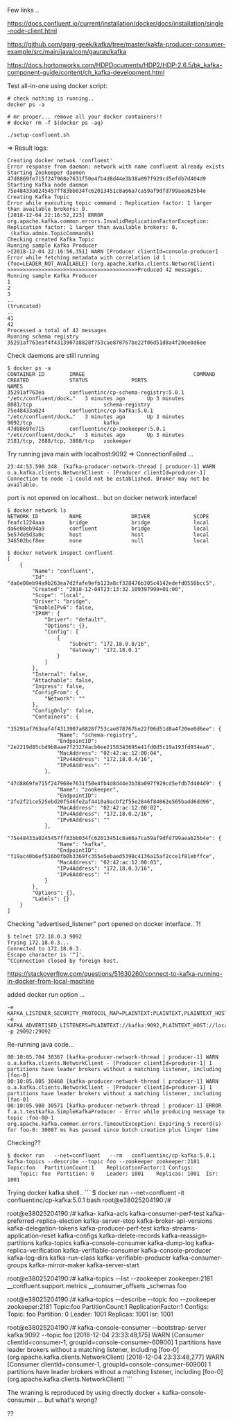 

Few links ..

https://docs.confluent.io/current/installation/docker/docs/installation/single-node-client.html

https://github.com/garg-geek/kafka/tree/master/kakfa-producer-consumer-example/src/main/java/com/gaurav/kafka

https://docs.hortonworks.com/HDPDocuments/HDP2/HDP-2.6.5/bk_kafka-component-guide/content/ch_kafka-development.html


Test all-in-one using docker script:


```
# check nothing is running..
docker ps -a 

# mr proper... remove all your docker containers!!
# docker rm -f $(docker ps -aq)

./setup-confluent.sh
```

=> Result logs: 
```
Creating docker netwok 'confluent'
Error response from daemon: network with name confluent already exists
Starting Zookeeper daemon
47d8869fe715f247968e7631f50e4fb4d8d44e3b38a097f929cd5efdb7d404d9
Starting Kafka node daemon
75e48433a0245457ff83bb034fc62013451c8a66a7ca59af9dfd799aea625b4e
Creating Kafka Topic
Error while executing topic command : Replication factor: 1 larger than available brokers: 0.
[2018-12-04 22:16:52,223] ERROR org.apache.kafka.common.errors.InvalidReplicationFactorException: Replication factor: 1 larger than available brokers: 0.
 (kafka.admin.TopicCommand$)
Checking created Kafka Topic
Running sample Kafka Producer
>[2018-12-04 22:16:56,351] WARN [Producer clientId=console-producer] Error while fetching metadata with correlation id 1 : {foo=LEADER_NOT_AVAILABLE} (org.apache.kafka.clients.NetworkClient)
>>>>>>>>>>>>>>>>>>>>>>>>>>>>>>>>>>>>>>>>>>Produced 42 messages.
Running sample Kafka Producer
1
2
3
..
(truncated)
..
41
42
Processed a total of 42 messages
Running schema registry
35291af763eaf4f4313907a8828f753cae878767be22f06d51d8a4f20ee0d6ee
```


Check daemons are still running
```
$ docker ps -a
CONTAINER ID        IMAGE                                   COMMAND                  CREATED             STATUS              PORTS                          NAMES
35291af763ea        confluentinc/cp-schema-registry:5.0.1   "/etc/confluent/dock…"   3 minutes ago       Up 3 minutes        8081/tcp                       schema-registry
75e48433a024        confluentinc/cp-kafka:5.0.1             "/etc/confluent/dock…"   3 minutes ago       Up 3 minutes        9092/tcp                       kafka
47d8869fe715        confluentinc/cp-zookeeper:5.0.1         "/etc/confluent/dock…"   3 minutes ago       Up 3 minutes        2181/tcp, 2888/tcp, 3888/tcp   zookeeper
```

Try running java main with localhost:9092 => ConnectionFailed ... 
```
23:44:53.590 348  [kafka-producer-network-thread | producer-1] WARN  o.a.kafka.clients.NetworkClient - [Producer clientId=producer-1] Connection to node -1 could not be established. Broker may not be available. 
```

port is not opened on localhost... but on docker network interface!

```
$ docker network ls
NETWORK ID          NAME                DRIVER              SCOPE
feafc1224aaa        bridge              bridge              local
da6e08eb94a9        confluent           bridge              local
5e57de5d3a0c        host                host                local
346502bcf8ee        none                null                local
```

```
$ docker network inspect confluent
[
    {
        "Name": "confluent",
        "Id": "da6e08eb94a9b263ea7d2fafe9efb123a8cf328476b305c4142edefd0550bcc5",
        "Created": "2018-12-04T23:13:32.109397999+01:00",
        "Scope": "local",
        "Driver": "bridge",
        "EnableIPv6": false,
        "IPAM": {
            "Driver": "default",
            "Options": {},
            "Config": [
                {
                    "Subnet": "172.18.0.0/16",
                    "Gateway": "172.18.0.1"
                }
            ]
        },
        "Internal": false,
        "Attachable": false,
        "Ingress": false,
        "ConfigFrom": {
            "Network": ""
        },
        "ConfigOnly": false,
        "Containers": {
            "35291af763eaf4f4313907a8828f753cae878767be22f06d51d8a4f20ee0d6ee": {
                "Name": "schema-registry",
                "EndpointID": "2e2219d85cbd9b8aae7f23274acb6ee2158343695e41fd0d5c19a193fd934ea6",
                "MacAddress": "02:42:ac:12:00:04",
                "IPv4Address": "172.18.0.4/16",
                "IPv6Address": ""
            },
            "47d8869fe715f247968e7631f50e4fb4d8d44e3b38a097f929cd5efdb7d404d9": {
                "Name": "zookeeper",
                "EndpointID": "2fe2f21ce525ebd20f546fe2af4410a9acbf2f55e2846f84062e565badd6dd96",
                "MacAddress": "02:42:ac:12:00:02",
                "IPv4Address": "172.18.0.2/16",
                "IPv6Address": ""
            },
            "75e48433a0245457ff83bb034fc62013451c8a66a7ca59af9dfd799aea625b4e": {
                "Name": "kafka",
                "EndpointID": "f19ac40b6ef516b0fb0b3369fc355e5ebaed5398c4136a15af2cce1f81ebffce",
                "MacAddress": "02:42:ac:12:00:03",
                "IPv4Address": "172.18.0.3/16",
                "IPv6Address": ""
            }
        },
        "Options": {},
        "Labels": {}
    }
]
```


Checking "advertised_listener" port opened on docker interface.. ?!
```
$ telnet 172.18.0.3 9092
Trying 172.18.0.3...
Connected to 172.18.0.3.
Escape character is '^]'.
^CConnection closed by foreign host.
```


https://stackoverflow.com/questions/51630260/connect-to-kafka-running-in-docker-from-local-machine

added docker run option ...
```
-e KAFKA_LISTENER_SECURITY_PROTOCOL_MAP=PLAINTEXT:PLAINTEXT,PLAINTEXT_HOST:PLAINTEXT
-e KAFKA_ADVERTISED_LISTENERS=PLAINTEXT://kafka:9092,PLAINTEXT_HOST://localhost:29092
-p 29092:29092
```

Re-running java code...
```
00:10:05.704 30367 [kafka-producer-network-thread | producer-1] WARN  o.a.kafka.clients.NetworkClient - [Producer clientId=producer-1] 1 partitions have leader brokers without a matching listener, including [foo-0] 
00:10:05.805 30468 [kafka-producer-network-thread | producer-1] WARN  o.a.kafka.clients.NetworkClient - [Producer clientId=producer-1] 1 partitions have leader brokers without a matching listener, including [foo-0] 
00:10:05.908 30571 [kafka-producer-network-thread | producer-1] ERROR f.a.t.testkafka.SimpleKafkaProducer - Error while producing message to topic :foo-0@-1 
org.apache.kafka.common.errors.TimeoutException: Expiring 5 record(s) for foo-0: 30087 ms has passed since batch creation plus linger time
```


Checking??
```
$ docker run   --net=confluent   --rm   confluentinc/cp-kafka:5.0.1   kafka-topics --describe --topic foo --zookeeper zookeeper:2181
Topic:foo	PartitionCount:1	ReplicationFactor:1	Configs:
	Topic: foo	Partition: 0	Leader: 1001	Replicas: 1001	Isr: 1001
```


Trying docker kafka shell.. 
`̀``
$ docker run   --net=confluent  -it  confluentinc/cp-kafka:5.0.1 bash
root@e38025204190:/# 

root@e38025204190:/# kafka-
kafka-acls                        kafka-consumer-perf-test          kafka-preferred-replica-election  kafka-server-stop
kafka-broker-api-versions         kafka-delegation-tokens           kafka-producer-perf-test          kafka-streams-application-reset
kafka-configs                     kafka-delete-records              kafka-reassign-partitions         kafka-topics
kafka-console-consumer            kafka-dump-log                    kafka-replica-verification        kafka-verifiable-consumer
kafka-console-producer            kafka-log-dirs                    kafka-run-class                   kafka-verifiable-producer
kafka-consumer-groups             kafka-mirror-maker                kafka-server-start       

root@e38025204190:/# kafka-topics --list --zookeeper zookeeper:2181
__confluent.support.metrics
__consumer_offsets
_schemas
foo

root@e38025204190:/# kafka-topics --describe --topic foo --zookeeper zookeeper:2181
Topic:foo	PartitionCount:1	ReplicationFactor:1	Configs:
	Topic: foo	Partition: 0	Leader: 1001	Replicas: 1001	Isr: 1001


root@e38025204190:/# kafka-console-consumer --bootstrap-server kafka:9092 --topic foo 
[2018-12-04 23:33:48,175] WARN [Consumer clientId=consumer-1, groupId=console-consumer-60900] 1 partitions have leader brokers without a matching listener, including [foo-0] (org.apache.kafka.clients.NetworkClient)
[2018-12-04 23:33:48,277] WARN [Consumer clientId=consumer-1, groupId=console-consumer-60900] 1 partitions have leader brokers without a matching listener, including [foo-0] (org.apache.kafka.clients.NetworkClient)
`̀``

The wraning is reproduced by using directly docker + kafka-console-consumer ... but what's wrong? 

??

